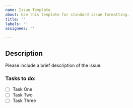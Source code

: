 ```yaml
---
name: Issue Template
about: Use this template for standard issue formatting.
title: ''
labels: ''
assignees: ''

---
```


## Description
Please include a brief description of the issue.

### Tasks to do:
- [ ] Task One
- [ ] Task Two
- [ ] Task Three
